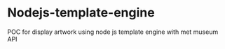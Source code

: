 # Nodejs-template-engine
POC for display artwork using node js template engine with met museum API 

